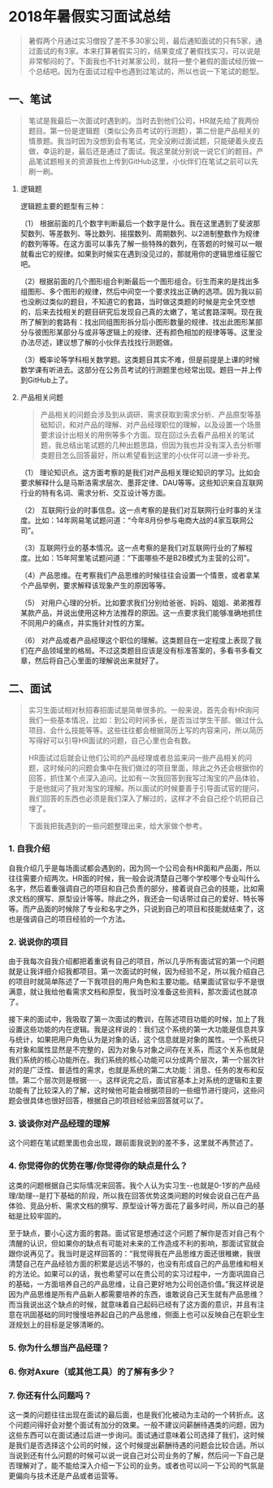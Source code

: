 # 2018年暑假实习面试总结

> 暑假两个月通过实习僧投了差不多30家公司，最后通知面试的只有5家，通过面试的有3家。本来打算暑假实习的，结果变成了暑假找实习，可以说是非常郁闷的了。下面我也不针对某家公司，就将一整个暑假的面试经历做一个总结吧。因为在面试过程中也遇到过笔试的，所以也说一下笔试的题型。

## 一、笔试
>笔试是我最后一次面试时遇到的。当时去到他们公司，HR就先给了我两份题目。第一份是逻辑题（类似公务员考试的行测题），第二份是产品相关的情景题。我当时因为没想到会有笔试，完全没刷过面试题，只能硬着头皮去做，幸运的是，最后还是通过了面试。我这里就分别说一说它们的题目。产品笔试题相关的资源我也上传到GitHub这里，小伙伴们在笔试之前可以先刷一刷。

1. 逻辑题

    逻辑题主要的题型有三种：

    （1） 根据前面的几个数字判断最后一个数字是什么。我在这里遇到了斐波那契数列、等差数列、等比数列、摇摆数列、周期数列、以2进制整数作为规律的数列等等。在这方面可以事先了解一些特殊的数列，在答题的时候可以一眼就看出它的规律。如果到时候实在遇到没见过的，那就用你的逻辑思维征服它吧。

    （2）根据前面的几个图形组合判断最后一个图形组合。衍生而来的是找出多组图形、多个图形的规律，然后中间空一个要求找出正确的选项。因为我以前也没刷过类似的题目，不知道它的套路，当时做这类题的时候是完全凭空想的，后来去找相关的题目研究后发现自己真的太嫩了，笔试套路深啊。现在我所了解到的套路有：找出同组图形拆分后小图形数量的规律、找出此图形某部分与彼图形某部分与或非等逻辑上的规律、还有颜色相加的规律等等。这里没办法尽述，建议想了解的小伙伴去找找行测题做。

    （3）概率论等学科相关数学题。这类题目其实不难，但是前提是上课的时候数学课有听进去。这部分在公务员考试的行测题里也经常出现。题目一并上传到GitHub上了。

2. 产品相关问题

    >产品相关的问题会涉及到从调研、需求获取到需求分析、产品原型等基础知识，和对产品的理解、对产品经理职位的理解，以及设置一个场景要求设计出相关的用例等多个方面。现在回过头去看产品相关的笔试题，我总结出笔试题的几种出题思路，但因为我也并没有深入去分析哪类题目怎么回答最好，所以希望看到这里的小伙伴可以进一步补充。

    （1） 理论知识点。这方面考察的是我们对产品相关理论知识的学习。比如会要求解释什么是马斯洛需求层次、墨菲定律、DAU等等。这些知识来自互联网行业的特有名词、需求分析、交互设计等方面。
    
    （2） 互联网行业的时事信息。这一点考察的是我们对互联网行业时事的关注度。比如：14年网易笔试题问道：“今年8月份参与电商大战的4家互联网公司”。

    （3）互联网行业的基本情况。这一点考察的是我们对互联网行业的了解程度。比如：15年阿里笔试题问道：“下面哪些不是B2B模式为主营的公司”。

    （4）产品思维。在考察我们产品思维的时候往往会设置一个情景，或者拿某个产品举例，要求解释该现象产生的原因等等。

    （5） 对用户心理的分析。比如要求我们分别给爸爸、妈妈、姐姐、弟弟推荐某款产品，并说出使用这种方法推荐的原因。这一点要求我们能够准确地抓住不同用户的痛点，并实施针对性的方案。

    （6） 对产品或者产品经理这个职位的理解。这类题目在一定程度上表现了我们在产品领域里的格局。不过这类题目应该是没有标准答案的，多看书多看文章，然后将自己心里面的理解说出来就好了。

## 二、面试
> 实习生面试相对秋招春招面试是简单很多的。一般来说，首先会有HR询问我们一些基本情况，比如：到公司时间多长，是否当过学生干部、做过什么项目、会什么技能等等。这些往往都会根据简历上写的内容来问，所以简历写得好可以引导HR面试的问题，自己心里也会有数。
>
>HR面试过后就会让他们公司的产品经理或者总监来问一些产品相关的问题，这时候问的问题会集中在我们做过的项目里面，除此之外还会根据你的回答，抓住某个点深入追问。比如有一次我回答到我写过淘宝的产品体验，于是他就问了我对淘宝的理解。所以面试的时候要善于引导面试官的提问，我们回答的东西也必须是我们深入了解过的，这样才不会自己挖个坑把自己埋了。
>
>下面我把我遇到的一些问题整理出来，给大家做个参考。

### 1. 自我介绍
自我介绍几乎是每场面试都会遇到的，因为同一个公司会有HR面和产品面，所以往往需要介绍两次。HR面的时候，我一般会说清楚自己哪个学校哪个专业叫什么名字，然后着重强调自己的项目和自己负责的部分，接着说自己会的技能，比如需求文档的撰写、原型设计等等。除此之外，我还会一句话带过自己的爱好、特长等等。而产品面的时候除了专业和名字之外，只说到自己的项目和技能就结束了，这也是强调自己的项目经验的一个方法。

### 2. 说说你的项目
由于我每次自我介绍都把着重说有自己的项目，所以几乎所有面试官的第一个问题就是让我详细介绍我都项目。第一次面试的时候，因为经验不足，所以我介绍自己的项目时就简单陈述了一下我项目的用户角色和主要功能。结果面试官似乎不是很满意，就让我给他看需求文档和原型，我当时没准备这些资料，那次面试也就凉了。

接下来的面试中，我吸取了第一次面试的教训，在陈述项目功能的时候，加上了我设置这些功能的内在逻辑。我是这样说的：我们这个系统的第一大功能是信息共享与统计，如果把用户角色认为是对象的话，这个信息就是对象的属性。一个系统只有对象和属性显然是不完整的，因为对象与对象之间存在关系，而这个关系也就是我们系统的核心功能所在。我们系统的核心功能可以分成两个层次，第一个层次针对的是广泛性、普适性的需求，也就是系统的第二大功能：消息、任务的发布和反馈。第二个层次则是根据······。这样说完之后，面试官基本上对系统的逻辑和主要功能有了比较深入的了解，这时候他可能会根据项目的一些细节进行提问，这些问题会很具体也很好回答，根据自己的项目经验来回答就可以了。

### 3. 谈谈你对产品经理的理解
这个问题在笔试题里面也会出现，跟前面我说到的差不多，这里就不再赘述了。

### 4. 你觉得你的优势在哪/你觉得你的缺点是什么？
这类的问题根据自己实际情况来回答。我个人认为实习生--也就是0-1岁的产品经理/助理--是打下基础的阶段，所以我在回答优势这类问题的时候会说自己在产品体验、竞品分析、需求文档的撰写、原型设计等方面花了最多时间，所以自己的基础是比较牢固的。

至于缺点，要小心这方面的套路。面试官是想通过这个问题了解你是否对自己有个清醒的认识，但如果你的缺点有可能对未来的工作造成不利的影响，那面试官就会跟你说再见了。我当时是这样回答的：“我觉得我在产品思维方面还很稚嫩，我很清楚自己在产品经验方面的积累是远远不够的，也没有形成自己的产品思维和相关的方法论。如果可以的话，我也希望可以在贵公司的实习过程中，一方面巩固自己的基础，一方面培养自己的产品思维，让自己更好地为公司创造价值。”我这样说是因为产品思维是所有产品新人都需要培养的东西，谁敢说自己天生就有产品思维？而当我说出这个缺点的时候，就意味着自己起码已经有了这方面的意识，并且有注意在巩固基础的同时慢慢培养起自己的产品思维，侧面上也可以反映自己在职业生涯规划上的目标是足够清晰的。

### 5. 你为什么想当产品经理？

### 6. 你对Axure（或其他工具）的了解有多少？

### 7. 你还有什么问题吗？
这一类的问题往往出现在面试的最后面，也是我们化被动为主动的一个转折点。这个问题问得好会对整个面试有加分的效果。一般不建议问薪酬待遇类的问题，因为这些东西可以在面试通过后进一步询问。面试通过意味着公司选择了我们，这时候是我们是否选择这个公司的时候，这个时候提出薪酬待遇的问题会比较合适。所以当说到还有什么问题的时候可以说一说自己对公司业务的了解，然后问一下自己是否理解对了，能不能给深入介绍一下公司的业务。或者也可以问一下公司的气氛是更偏向与技术还是产品或者运营等。
